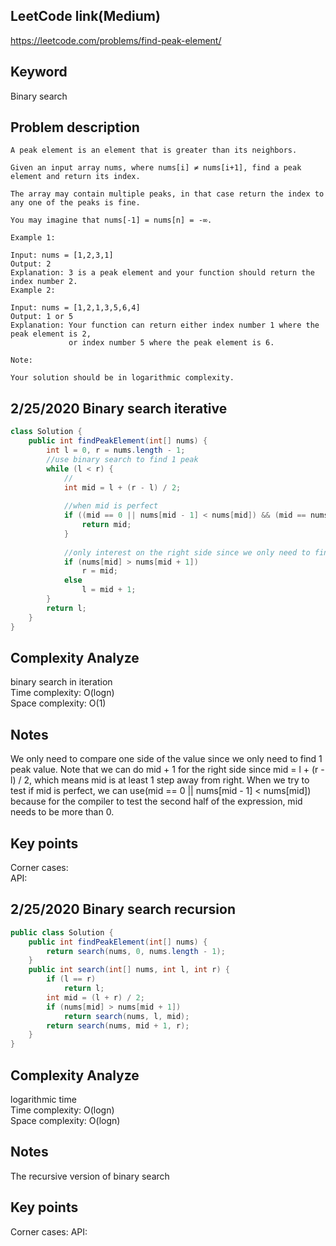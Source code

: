 ## LeetCode link(Medium)
https://leetcode.com/problems/find-peak-element/

## Keyword
Binary search

## Problem description
```
A peak element is an element that is greater than its neighbors.

Given an input array nums, where nums[i] ≠ nums[i+1], find a peak element and return its index.

The array may contain multiple peaks, in that case return the index to any one of the peaks is fine.

You may imagine that nums[-1] = nums[n] = -∞.

Example 1:

Input: nums = [1,2,3,1]
Output: 2
Explanation: 3 is a peak element and your function should return the index number 2.
Example 2:

Input: nums = [1,2,1,3,5,6,4]
Output: 1 or 5 
Explanation: Your function can return either index number 1 where the peak element is 2, 
             or index number 5 where the peak element is 6.

Note:

Your solution should be in logarithmic complexity.
```
## 2/25/2020 Binary search iterative

```java
class Solution {
    public int findPeakElement(int[] nums) {
        int l = 0, r = nums.length - 1;
        //use binary search to find 1 peak
        while (l < r) {
            //
            int mid = l + (r - l) / 2;
            
            //when mid is perfect
            if ((mid == 0 || nums[mid - 1] < nums[mid]) && (mid == nums.length - 1 || nums[mid] > nums[mid + 1])){
                return mid;
            }
            
            //only interest on the right side since we only need to find 1 peak
            if (nums[mid] > nums[mid + 1])
                r = mid;
            else
                l = mid + 1;
        }
        return l;
    }
}
```

## Complexity Analyze
binary search in iteration\
Time complexity: O(logn)\
Space complexity: O(1)

## Notes
We only need to compare one side of the value since we only need to find 1 peak value. Note that we can do mid + 1 for the right side since mid = l + (r - l) / 2, which means mid is at least 1 step away from right. When we try to test if mid is perfect, we can use(mid == 0 || nums[mid - 1] < nums[mid]) because for the compiler to test the second half of the expression, mid needs to be more than 0.

## Key points
Corner cases: \
API:

## 2/25/2020 Binary search recursion

```java
public class Solution {
    public int findPeakElement(int[] nums) {
        return search(nums, 0, nums.length - 1);
    }
    public int search(int[] nums, int l, int r) {
        if (l == r)
            return l;
        int mid = (l + r) / 2;
        if (nums[mid] > nums[mid + 1])
            return search(nums, l, mid);
        return search(nums, mid + 1, r);
    }
}
```

## Complexity Analyze
logarithmic time\
Time complexity: O(logn)\
Space complexity: O(logn)

## Notes
The recursive version of binary search

## Key points
Corner cases:
API:
